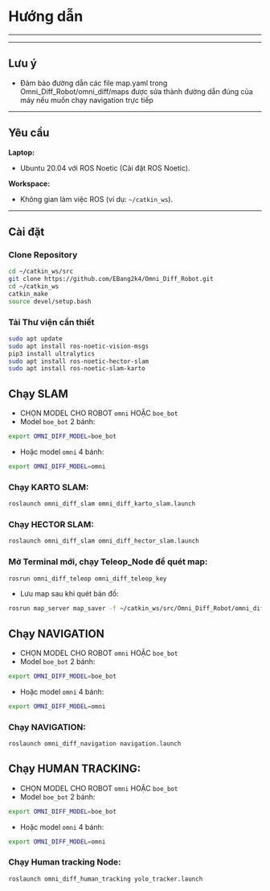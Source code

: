 # Hướng dẫn 



---
---

## Lưu ý

- Đảm bảo đường dẫn các file map.yaml trong Omni_Diff_Robot/omni_diff/maps được sửa thành đường dẫn đúng của máy nếu muốn chạy navigation trực tiếp

---
## Yêu cầu

**Laptop:**
- Ubuntu 20.04 với ROS Noetic (Cài đặt ROS Noetic).

**Workspace:**  
- Không gian làm việc ROS (ví dụ: `~/catkin_ws`).

---

## Cài đặt

### Clone Repository

```bash
cd ~/catkin_ws/src
git clone https://github.com/EBang2k4/Omni_Diff_Robot.git
cd ~/catkin_ws
catkin_make
source devel/setup.bash
```
### Tải Thư viện cần thiết

```bash
sudo apt update
sudo apt install ros-noetic-vision-msgs
pip3 install ultralytics
sudo apt install ros-noetic-hector-slam
sudo apt install ros-noetic-slam-karto
```

## Chạy SLAM

- CHỌN MODEL CHO ROBOT `omni` HOẶC `boe_bot`
- Model `boe_bot` 2 bánh:

```bash
export OMNI_DIFF_MODEL=boe_bot
```
- Hoặc model `omni` 4 bánh:

```bash
export OMNI_DIFF_MODEL=omni
```

### Chạy KARTO SLAM:

```bash
roslaunch omni_diff_slam omni_diff_karto_slam.launch 
```
### Chạy HECTOR SLAM:

```bash
roslaunch omni_diff_slam omni_diff_hector_slam.launch 
```

### Mở Terminal mới, chạy Teleop_Node để quét map:

```bash
rosrun omni_diff_teleop omni_diff_teleop_key 
```

- Lưu map sau khi quét bản đồ:

```bash
rosrun map_server map_saver -f ~/catkin_ws/src/Omni_Diff_Robot/omni_diff/maps/TÊN_MAP
```

## Chạy NAVIGATION

- CHỌN MODEL CHO ROBOT `omni` HOẶC `boe_bot`
- Model `boe_bot` 2 bánh:

```bash
export OMNI_DIFF_MODEL=boe_bot
```
- Hoặc model `omni` 4 bánh:

```bash
export OMNI_DIFF_MODEL=omni
```

### Chạy NAVIGATION:

```bash
roslaunch omni_diff_navigation navigation.launch 
```
## Chạy HUMAN TRACKING:

- CHỌN MODEL CHO ROBOT `omni` HOẶC `boe_bot`
- Model `boe_bot` 2 bánh:

```bash
export OMNI_DIFF_MODEL=boe_bot
```
- Hoặc model `omni` 4 bánh:

```bash
export OMNI_DIFF_MODEL=omni
```
### Chạy Human tracking Node:

```bash
roslaunch omni_diff_human_tracking yolo_tracker.launch 
```

